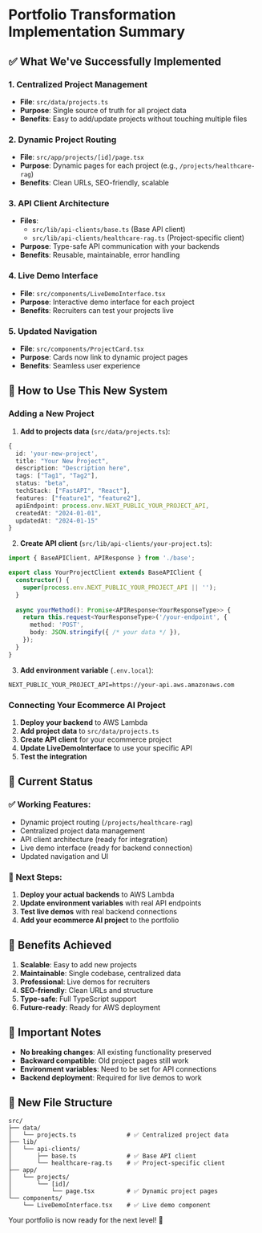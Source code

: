 # Portfolio Transformation Implementation Summary

## ✅ What We've Successfully Implemented

### **1. Centralized Project Management**
- **File**: `src/data/projects.ts`
- **Purpose**: Single source of truth for all project data
- **Benefits**: Easy to add/update projects without touching multiple files

### **2. Dynamic Project Routing**
- **File**: `src/app/projects/[id]/page.tsx`
- **Purpose**: Dynamic pages for each project (e.g., `/projects/healthcare-rag`)
- **Benefits**: Clean URLs, SEO-friendly, scalable

### **3. API Client Architecture**
- **Files**: 
  - `src/lib/api-clients/base.ts` (Base API client)
  - `src/lib/api-clients/healthcare-rag.ts` (Project-specific client)
- **Purpose**: Type-safe API communication with your backends
- **Benefits**: Reusable, maintainable, error handling

### **4. Live Demo Interface**
- **File**: `src/components/LiveDemoInterface.tsx`
- **Purpose**: Interactive demo interface for each project
- **Benefits**: Recruiters can test your projects live

### **5. Updated Navigation**
- **File**: `src/components/ProjectCard.tsx`
- **Purpose**: Cards now link to dynamic project pages
- **Benefits**: Seamless user experience

## 🚀 How to Use This New System

### **Adding a New Project**

1. **Add to projects data** (`src/data/projects.ts`):
```typescript
{
  id: 'your-new-project',
  title: "Your New Project",
  description: "Description here",
  tags: ["Tag1", "Tag2"],
  status: "beta",
  techStack: ["FastAPI", "React"],
  features: ["feature1", "feature2"],
  apiEndpoint: process.env.NEXT_PUBLIC_YOUR_PROJECT_API,
  createdAt: "2024-01-01",
  updatedAt: "2024-01-15"
}
```

2. **Create API client** (`src/lib/api-clients/your-project.ts`):
```typescript
import { BaseAPIClient, APIResponse } from './base';

export class YourProjectClient extends BaseAPIClient {
  constructor() {
    super(process.env.NEXT_PUBLIC_YOUR_PROJECT_API || '');
  }
  
  async yourMethod(): Promise<APIResponse<YourResponseType>> {
    return this.request<YourResponseType>('/your-endpoint', {
      method: 'POST',
      body: JSON.stringify({ /* your data */ }),
    });
  }
}
```

3. **Add environment variable** (`.env.local`):
```env
NEXT_PUBLIC_YOUR_PROJECT_API=https://your-api.aws.amazonaws.com
```

### **Connecting Your Ecommerce AI Project**

1. **Deploy your backend** to AWS Lambda
2. **Add project data** to `src/data/projects.ts`
3. **Create API client** for your ecommerce project
4. **Update LiveDemoInterface** to use your specific API
5. **Test the integration**

## 🔧 Current Status

### **✅ Working Features:**
- Dynamic project routing (`/projects/healthcare-rag`)
- Centralized project data management
- API client architecture (ready for integration)
- Live demo interface (ready for backend connection)
- Updated navigation and UI

### **🔄 Next Steps:**
1. **Deploy your actual backends** to AWS Lambda
2. **Update environment variables** with real API endpoints
3. **Test live demos** with real backend connections
4. **Add your ecommerce AI project** to the portfolio

## 🎯 Benefits Achieved

1. **Scalable**: Easy to add new projects
2. **Maintainable**: Single codebase, centralized data
3. **Professional**: Live demos for recruiters
4. **SEO-friendly**: Clean URLs and structure
5. **Type-safe**: Full TypeScript support
6. **Future-ready**: Ready for AWS deployment

## 🚨 Important Notes

- **No breaking changes**: All existing functionality preserved
- **Backward compatible**: Old project pages still work
- **Environment variables**: Need to be set for API connections
- **Backend deployment**: Required for live demos to work

## 📁 New File Structure

```
src/
├── data/
│   └── projects.ts              # ✅ Centralized project data
├── lib/
│   └── api-clients/
│       ├── base.ts              # ✅ Base API client
│       └── healthcare-rag.ts    # ✅ Project-specific client
├── app/
│   └── projects/
│       └── [id]/
│           └── page.tsx         # ✅ Dynamic project pages
└── components/
    └── LiveDemoInterface.tsx    # ✅ Live demo component
```

Your portfolio is now ready for the next level! 🎉 